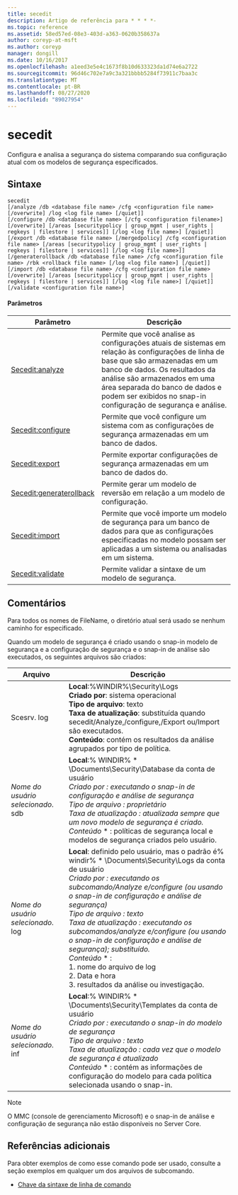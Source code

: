 ```yaml
---
title: secedit
description: Artigo de referência para * * * *-
ms.topic: reference
ms.assetid: 58ed57ed-08e3-403d-a363-0620b358637a
author: coreyp-at-msft
ms.author: coreyp
manager: dongill
ms.date: 10/16/2017
ms.openlocfilehash: a1eed3e5e4c1673f8b10d633323da1d74e6a2722
ms.sourcegitcommit: 96d46c702e7a9c3a321bbbb5284f73911c7baa3c
ms.translationtype: MT
ms.contentlocale: pt-BR
ms.lasthandoff: 08/27/2020
ms.locfileid: "89027954"
---
```

# <a name="secedit"></a>secedit



Configura e analisa a segurança do sistema comparando sua configuração atual com os modelos de segurança especificados.

## <a name="syntax"></a>Sintaxe

```
secedit
[/analyze /db <database file name> /cfg <configuration file name> [/overwrite] /log <log file name> [/quiet]]
[/configure /db <database file name> [/cfg <configuration filename>] [/overwrite] [/areas [securitypolicy | group_mgmt | user_rights | regkeys | filestore | services]] [/log <log file name>] [/quiet]]
[/export /db <database file name> [/mergedpolicy] /cfg <configuration file name> [/areas [securitypolicy | group_mgmt | user_rights | regkeys | filestore | services]] [/log <log file name>]]
[/generaterollback /db <database file name> /cfg <configuration file name> /rbk <rollback file name> [/log <log file name>] [/quiet]]
[/import /db <database file name> /cfg <configuration file name> [/overwrite] [/areas [securitypolicy | group_mgmt | user_rights | regkeys | filestore | services]] [/log <log file name>] [/quiet]]
[/validate <configuration file name>]
```

#### <a name="parameters"></a>Parâmetros

|Parâmetro|Descrição|
|---------|-----------|
|[Secedit:analyze](secedit-analyze.md)|Permite que você analise as configurações atuais de sistemas em relação às configurações de linha de base que são armazenadas em um banco de dados.  Os resultados da análise são armazenados em uma área separada do banco de dados e podem ser exibidos no snap-in configuração de segurança e análise.|
|[Secedit:configure](secedit-configure.md)|Permite que você configure um sistema com as configurações de segurança armazenadas em um banco de dados.|
|[Secedit:export](secedit-export.md)|Permite exportar configurações de segurança armazenadas em um banco de dados do.|
|[Secedit:generaterollback](secedit-generaterollback.md)|Permite gerar um modelo de reversão em relação a um modelo de configuração.|
|[Secedit:import](secedit-import.md)|Permite que você importe um modelo de segurança para um banco de dados para que as configurações especificadas no modelo possam ser aplicadas a um sistema ou analisadas em um sistema.|
|[Secedit:validate](secedit-validate.md)|Permite validar a sintaxe de um modelo de segurança.|

## <a name="remarks"></a>Comentários

Para todos os nomes de FileName, o diretório atual será usado se nenhum caminho for especificado.

Quando um modelo de segurança é criado usando o snap-in modelo de segurança e a configuração de segurança e o snap-in de análise são executados, os seguintes arquivos são criados:


|           Arquivo           |                                                                                                                                                                                                                                                               Descrição                                                                                                                                                                                                                                                                |
|--------------------------|------------------------------------------------------------------------------------------------------------------------------------------------------------------------------------------------------------------------------------------------------------------------------------------------------------------------------------------------------------------------------------------------------------------------------------------------------------------------------------------------------------------------------------------|
|        Scesrv. log        |                                                                                                                             **Local**:%WINDIR%\Security\Logs</br>**Criado por**: sistema operacional</br>**Tipo de arquivo**: texto</br>**Taxa de atualização**: substituída quando secedit/Analyze,/configure,/Export ou/Import são executados.</br>**Conteúdo**: contém os resultados da análise agrupados por tipo de política.                                                                                                                             |
| *Nome do usuário selecionado*. sdb |                                                                                    **Local**:% WINDIR% \* \Documents\Security\Database da conta de usuário <em></br></em>*Criado por* <em> : executando o snap-in de configuração e análise de segurança</br></em>*Tipo de arquivo* <em> : proprietário</br></em>*Taxa de atualização* <em> : atualizada sempre que um novo modelo de segurança é criado.</br></em>*Conteúdo* \* : políticas de segurança local e modelos de segurança criados pelo usuário.                                                                                    |
| *Nome do usuário selecionado*. log | **Local**: definido pelo usuário, mas o padrão é% windir% \* \Documents\Security\Logs da conta de usuário <em></br></em>*Criado por* <em> : executando os subcomando/Analyze e/configure (ou usando o snap-in de configuração e análise de segurança)</br></em>*Tipo de arquivo* <em> : texto</br></em>*Taxa de atualização* <em> : executando os subcomandos/analyze e/configure (ou usando o snap-in de configuração e análise de segurança); substituído.</br></em>*Conteúdo* \* :</br>1. nome do arquivo de log</br>2. Data e hora</br>3. resultados da análise ou investigação. |
| *Nome do usuário selecionado*. inf |                                                                                     **Local**:% WINDIR% \* \Documents\Security\Templates da conta de usuário <em></br></em>*Criado por* <em> : executando o snap-in do modelo de segurança</br></em>*Tipo de arquivo* <em> : texto</br></em>*Taxa de atualização* <em> : cada vez que o modelo de segurança é atualizado</br></em>*Conteúdo* \* : contém as informações de configuração do modelo para cada política selecionada usando o snap-in.                                                                                     |

> [!NOTE]
> O MMC (console de gerenciamento Microsoft) e o snap-in de análise e configuração de segurança não estão disponíveis no Server Core.

## <a name="additional-references"></a>Referências adicionais

Para obter exemplos de como esse comando pode ser usado, consulte a seção exemplos em qualquer um dos arquivos de subcomando.
- [Chave da sintaxe de linha de comando](command-line-syntax-key.md)